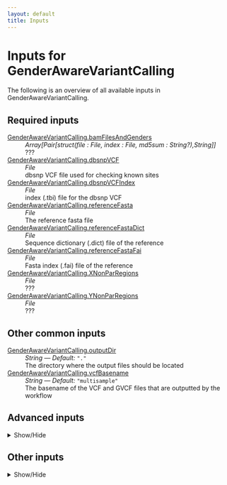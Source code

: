 ```yaml
---
layout: default
title: Inputs
---
```


# Inputs for GenderAwareVariantCalling

The following is an overview of all available inputs in
GenderAwareVariantCalling.


## Required inputs
<dl>
<dt id="GenderAwareVariantCalling.bamFilesAndGenders"><a href="#GenderAwareVariantCalling.bamFilesAndGenders">GenderAwareVariantCalling.bamFilesAndGenders</a></dt>
<dd>
    <i>Array[Pair[struct(file : File, index : File, md5sum : String?),String]] </i><br />
    ???
</dd>
<dt id="GenderAwareVariantCalling.dbsnpVCF"><a href="#GenderAwareVariantCalling.dbsnpVCF">GenderAwareVariantCalling.dbsnpVCF</a></dt>
<dd>
    <i>File </i><br />
    dbsnp VCF file used for checking known sites
</dd>
<dt id="GenderAwareVariantCalling.dbsnpVCFIndex"><a href="#GenderAwareVariantCalling.dbsnpVCFIndex">GenderAwareVariantCalling.dbsnpVCFIndex</a></dt>
<dd>
    <i>File </i><br />
    index (.tbi) file for the dbsnp VCF
</dd>
<dt id="GenderAwareVariantCalling.referenceFasta"><a href="#GenderAwareVariantCalling.referenceFasta">GenderAwareVariantCalling.referenceFasta</a></dt>
<dd>
    <i>File </i><br />
    The reference fasta file
</dd>
<dt id="GenderAwareVariantCalling.referenceFastaDict"><a href="#GenderAwareVariantCalling.referenceFastaDict">GenderAwareVariantCalling.referenceFastaDict</a></dt>
<dd>
    <i>File </i><br />
    Sequence dictionary (.dict) file of the reference
</dd>
<dt id="GenderAwareVariantCalling.referenceFastaFai"><a href="#GenderAwareVariantCalling.referenceFastaFai">GenderAwareVariantCalling.referenceFastaFai</a></dt>
<dd>
    <i>File </i><br />
    Fasta index (.fai) file of the reference
</dd>
<dt id="GenderAwareVariantCalling.XNonParRegions"><a href="#GenderAwareVariantCalling.XNonParRegions">GenderAwareVariantCalling.XNonParRegions</a></dt>
<dd>
    <i>File </i><br />
    ???
</dd>
<dt id="GenderAwareVariantCalling.YNonParRegions"><a href="#GenderAwareVariantCalling.YNonParRegions">GenderAwareVariantCalling.YNonParRegions</a></dt>
<dd>
    <i>File </i><br />
    ???
</dd>
</dl>

## Other common inputs
<dl>
<dt id="GenderAwareVariantCalling.outputDir"><a href="#GenderAwareVariantCalling.outputDir">GenderAwareVariantCalling.outputDir</a></dt>
<dd>
    <i>String </i><i>&mdash; Default:</i> <code>"."</code><br />
    The directory where the output files should be located
</dd>
<dt id="GenderAwareVariantCalling.vcfBasename"><a href="#GenderAwareVariantCalling.vcfBasename">GenderAwareVariantCalling.vcfBasename</a></dt>
<dd>
    <i>String </i><i>&mdash; Default:</i> <code>"multisample"</code><br />
    The basename of the VCF and GVCF files that are outputted by the workflow
</dd>
</dl>

## Advanced inputs
<details>
<summary> Show/Hide </summary>
<dl>
<dt id="GenderAwareVariantCalling.callX.contamination"><a href="#GenderAwareVariantCalling.callX.contamination">GenderAwareVariantCalling.callX.contamination</a></dt>
<dd>
    <i>Float </i><i>&mdash; Default:</i> <code>0.0</code><br />
    Equivalent to HaplotypeCaller's `-contamination` option.
</dd>
<dt id="GenderAwareVariantCalling.callX.javaXmx"><a href="#GenderAwareVariantCalling.callX.javaXmx">GenderAwareVariantCalling.callX.javaXmx</a></dt>
<dd>
    <i>String </i><i>&mdash; Default:</i> <code>"4G"</code><br />
    The maximum memory available to the program. Should be lower than `memory` to accommodate JVM overhead.
</dd>
<dt id="GenderAwareVariantCalling.callX.memory"><a href="#GenderAwareVariantCalling.callX.memory">GenderAwareVariantCalling.callX.memory</a></dt>
<dd>
    <i>String </i><i>&mdash; Default:</i> <code>"12G"</code><br />
    The amount of memory this job will use.
</dd>
<dt id="GenderAwareVariantCalling.callY.contamination"><a href="#GenderAwareVariantCalling.callY.contamination">GenderAwareVariantCalling.callY.contamination</a></dt>
<dd>
    <i>Float </i><i>&mdash; Default:</i> <code>0.0</code><br />
    Equivalent to HaplotypeCaller's `-contamination` option.
</dd>
<dt id="GenderAwareVariantCalling.callY.javaXmx"><a href="#GenderAwareVariantCalling.callY.javaXmx">GenderAwareVariantCalling.callY.javaXmx</a></dt>
<dd>
    <i>String </i><i>&mdash; Default:</i> <code>"4G"</code><br />
    The maximum memory available to the program. Should be lower than `memory` to accommodate JVM overhead.
</dd>
<dt id="GenderAwareVariantCalling.callY.memory"><a href="#GenderAwareVariantCalling.callY.memory">GenderAwareVariantCalling.callY.memory</a></dt>
<dd>
    <i>String </i><i>&mdash; Default:</i> <code>"12G"</code><br />
    The amount of memory this job will use.
</dd>
<dt id="GenderAwareVariantCalling.dockerImages"><a href="#GenderAwareVariantCalling.dockerImages">GenderAwareVariantCalling.dockerImages</a></dt>
<dd>
    <i>Map[String,String] </i><i>&mdash; Default:</i> <code>{"bedtools": "quay.io/biocontainers/bedtools:2.23.0--hdbcaa40_3", "picard": "quay.io/biocontainers/picard:2.20.5--0", "gatk4": "quay.io/biocontainers/gatk4:4.1.0.0--0", "biopet-scatterregions": "quay.io/biocontainers/biopet-scatterregions:0.2--0"}</code><br />
    specify which docker images should be used for running this pipeline
</dd>
<dt id="GenderAwareVariantCalling.gatherGvcfs.intervals"><a href="#GenderAwareVariantCalling.gatherGvcfs.intervals">GenderAwareVariantCalling.gatherGvcfs.intervals</a></dt>
<dd>
    <i>Array[File] </i><i>&mdash; Default:</i> <code>[]</code><br />
    Bed files or interval lists describing the regions to operate on.
</dd>
<dt id="GenderAwareVariantCalling.gatherGvcfs.javaXmx"><a href="#GenderAwareVariantCalling.gatherGvcfs.javaXmx">GenderAwareVariantCalling.gatherGvcfs.javaXmx</a></dt>
<dd>
    <i>String </i><i>&mdash; Default:</i> <code>"12G"</code><br />
    The maximum memory available to the program. Should be lower than `memory` to accommodate JVM overhead.
</dd>
<dt id="GenderAwareVariantCalling.gatherGvcfs.memory"><a href="#GenderAwareVariantCalling.gatherGvcfs.memory">GenderAwareVariantCalling.gatherGvcfs.memory</a></dt>
<dd>
    <i>String </i><i>&mdash; Default:</i> <code>"24G"</code><br />
    The amount of memory this job will use.
</dd>
<dt id="GenderAwareVariantCalling.gatherVcfs.javaXmx"><a href="#GenderAwareVariantCalling.gatherVcfs.javaXmx">GenderAwareVariantCalling.gatherVcfs.javaXmx</a></dt>
<dd>
    <i>String </i><i>&mdash; Default:</i> <code>"8G"</code><br />
    The maximum memory available to the program. Should be lower than `memory` to accommodate JVM overhead.
</dd>
<dt id="GenderAwareVariantCalling.gatherVcfs.memory"><a href="#GenderAwareVariantCalling.gatherVcfs.memory">GenderAwareVariantCalling.gatherVcfs.memory</a></dt>
<dd>
    <i>String </i><i>&mdash; Default:</i> <code>"24G"</code><br />
    The amount of memory this job will use.
</dd>
<dt id="GenderAwareVariantCalling.genotypeGvcfs.javaXmx"><a href="#GenderAwareVariantCalling.genotypeGvcfs.javaXmx">GenderAwareVariantCalling.genotypeGvcfs.javaXmx</a></dt>
<dd>
    <i>String </i><i>&mdash; Default:</i> <code>"6G"</code><br />
    The maximum memory available to the program. Should be lower than `memory` to accommodate JVM overhead.
</dd>
<dt id="GenderAwareVariantCalling.genotypeGvcfs.memory"><a href="#GenderAwareVariantCalling.genotypeGvcfs.memory">GenderAwareVariantCalling.genotypeGvcfs.memory</a></dt>
<dd>
    <i>String </i><i>&mdash; Default:</i> <code>"18G"</code><br />
    The amount of memory this job will use.
</dd>
<dt id="GenderAwareVariantCalling.Gvcf.haplotypeCallerGvcf.contamination"><a href="#GenderAwareVariantCalling.Gvcf.haplotypeCallerGvcf.contamination">GenderAwareVariantCalling.Gvcf.haplotypeCallerGvcf.contamination</a></dt>
<dd>
    <i>Float </i><i>&mdash; Default:</i> <code>0.0</code><br />
    Equivalent to HaplotypeCaller's `-contamination` option.
</dd>
<dt id="GenderAwareVariantCalling.Gvcf.haplotypeCallerGvcf.javaXmx"><a href="#GenderAwareVariantCalling.Gvcf.haplotypeCallerGvcf.javaXmx">GenderAwareVariantCalling.Gvcf.haplotypeCallerGvcf.javaXmx</a></dt>
<dd>
    <i>String </i><i>&mdash; Default:</i> <code>"4G"</code><br />
    The maximum memory available to the program. Should be lower than `memory` to accommodate JVM overhead.
</dd>
<dt id="GenderAwareVariantCalling.Gvcf.haplotypeCallerGvcf.memory"><a href="#GenderAwareVariantCalling.Gvcf.haplotypeCallerGvcf.memory">GenderAwareVariantCalling.Gvcf.haplotypeCallerGvcf.memory</a></dt>
<dd>
    <i>String </i><i>&mdash; Default:</i> <code>"12G"</code><br />
    The amount of memory this job will use.
</dd>
<dt id="GenderAwareVariantCalling.inverseBed.outputBed"><a href="#GenderAwareVariantCalling.inverseBed.outputBed">GenderAwareVariantCalling.inverseBed.outputBed</a></dt>
<dd>
    <i>String </i><i>&mdash; Default:</i> <code>basename(inputBed,"\.bed") + ".complement.bed"</code><br />
    The path to write the output to
</dd>
<dt id="GenderAwareVariantCalling.mergeBeds.outputBed"><a href="#GenderAwareVariantCalling.mergeBeds.outputBed">GenderAwareVariantCalling.mergeBeds.outputBed</a></dt>
<dd>
    <i>String </i><i>&mdash; Default:</i> <code>"merged.bed"</code><br />
    The path to write the output to
</dd>
<dt id="GenderAwareVariantCalling.orderedAllScatters.dockerImage"><a href="#GenderAwareVariantCalling.orderedAllScatters.dockerImage">GenderAwareVariantCalling.orderedAllScatters.dockerImage</a></dt>
<dd>
    <i>String </i><i>&mdash; Default:</i> <code>"python:3.7-slim"</code><br />
    The docker image used for this task. Changing this may result in errors which the developers may choose not to address.
</dd>
<dt id="GenderAwareVariantCalling.orderedAutosomalScatters.dockerImage"><a href="#GenderAwareVariantCalling.orderedAutosomalScatters.dockerImage">GenderAwareVariantCalling.orderedAutosomalScatters.dockerImage</a></dt>
<dd>
    <i>String </i><i>&mdash; Default:</i> <code>"python:3.7-slim"</code><br />
    The docker image used for this task. Changing this may result in errors which the developers may choose not to address.
</dd>
<dt id="GenderAwareVariantCalling.scatterAllRegions.bamFile"><a href="#GenderAwareVariantCalling.scatterAllRegions.bamFile">GenderAwareVariantCalling.scatterAllRegions.bamFile</a></dt>
<dd>
    <i>File? </i><br />
    Equivalent to biopet scatterregions' `--bamfile` option.
</dd>
<dt id="GenderAwareVariantCalling.scatterAllRegions.bamIndex"><a href="#GenderAwareVariantCalling.scatterAllRegions.bamIndex">GenderAwareVariantCalling.scatterAllRegions.bamIndex</a></dt>
<dd>
    <i>File? </i><br />
    The index for the bamfile given through bamFile.
</dd>
<dt id="GenderAwareVariantCalling.scatterAllRegions.javaXmx"><a href="#GenderAwareVariantCalling.scatterAllRegions.javaXmx">GenderAwareVariantCalling.scatterAllRegions.javaXmx</a></dt>
<dd>
    <i>String </i><i>&mdash; Default:</i> <code>"8G"</code><br />
    The maximum memory available to the program. Should be lower than `memory` to accommodate JVM overhead.
</dd>
<dt id="GenderAwareVariantCalling.scatterAllRegions.memory"><a href="#GenderAwareVariantCalling.scatterAllRegions.memory">GenderAwareVariantCalling.scatterAllRegions.memory</a></dt>
<dd>
    <i>String </i><i>&mdash; Default:</i> <code>"24G"</code><br />
    The amount of memory this job will use.
</dd>
<dt id="GenderAwareVariantCalling.scatterAllRegions.notSplitContigs"><a href="#GenderAwareVariantCalling.scatterAllRegions.notSplitContigs">GenderAwareVariantCalling.scatterAllRegions.notSplitContigs</a></dt>
<dd>
    <i>Boolean </i><i>&mdash; Default:</i> <code>false</code><br />
    Equivalent to biopet scatterregions' `--notSplitContigs` flag.
</dd>
<dt id="GenderAwareVariantCalling.scatterAllRegions.regions"><a href="#GenderAwareVariantCalling.scatterAllRegions.regions">GenderAwareVariantCalling.scatterAllRegions.regions</a></dt>
<dd>
    <i>File? </i><br />
    The regions to be scattered.
</dd>
<dt id="GenderAwareVariantCalling.scatterAutosomalRegions.bamFile"><a href="#GenderAwareVariantCalling.scatterAutosomalRegions.bamFile">GenderAwareVariantCalling.scatterAutosomalRegions.bamFile</a></dt>
<dd>
    <i>File? </i><br />
    Equivalent to biopet scatterregions' `--bamfile` option.
</dd>
<dt id="GenderAwareVariantCalling.scatterAutosomalRegions.bamIndex"><a href="#GenderAwareVariantCalling.scatterAutosomalRegions.bamIndex">GenderAwareVariantCalling.scatterAutosomalRegions.bamIndex</a></dt>
<dd>
    <i>File? </i><br />
    The index for the bamfile given through bamFile.
</dd>
<dt id="GenderAwareVariantCalling.scatterAutosomalRegions.javaXmx"><a href="#GenderAwareVariantCalling.scatterAutosomalRegions.javaXmx">GenderAwareVariantCalling.scatterAutosomalRegions.javaXmx</a></dt>
<dd>
    <i>String </i><i>&mdash; Default:</i> <code>"8G"</code><br />
    The maximum memory available to the program. Should be lower than `memory` to accommodate JVM overhead.
</dd>
<dt id="GenderAwareVariantCalling.scatterAutosomalRegions.memory"><a href="#GenderAwareVariantCalling.scatterAutosomalRegions.memory">GenderAwareVariantCalling.scatterAutosomalRegions.memory</a></dt>
<dd>
    <i>String </i><i>&mdash; Default:</i> <code>"24G"</code><br />
    The amount of memory this job will use.
</dd>
<dt id="GenderAwareVariantCalling.scatterAutosomalRegions.notSplitContigs"><a href="#GenderAwareVariantCalling.scatterAutosomalRegions.notSplitContigs">GenderAwareVariantCalling.scatterAutosomalRegions.notSplitContigs</a></dt>
<dd>
    <i>Boolean </i><i>&mdash; Default:</i> <code>false</code><br />
    Equivalent to biopet scatterregions' `--notSplitContigs` flag.
</dd>
<dt id="GenderAwareVariantCalling.scatterSize"><a href="#GenderAwareVariantCalling.scatterSize">GenderAwareVariantCalling.scatterSize</a></dt>
<dd>
    <i>Int </i><i>&mdash; Default:</i> <code>1000000000</code><br />
    The size of the scattered regions in bases. Scattering is used to speed up certain processes. The genome will be sseperated into multiple chunks (scatters) which will be processed in their own job, allowing for parallel processing. Higher values will result in a lower number of jobs. The optimal value here will depend on the available resources.
</dd>
</dl>
</details>



## Other inputs
<details>
<summary> Show/Hide </summary>
<dl>
<dt id="GenderAwareVariantCalling.callX.excludeIntervalList"><a href="#GenderAwareVariantCalling.callX.excludeIntervalList">GenderAwareVariantCalling.callX.excludeIntervalList</a></dt>
<dd>
    <i>Array[File]+? </i><br />
    ???
</dd>
<dt id="GenderAwareVariantCalling.callY.excludeIntervalList"><a href="#GenderAwareVariantCalling.callY.excludeIntervalList">GenderAwareVariantCalling.callY.excludeIntervalList</a></dt>
<dd>
    <i>Array[File]+? </i><br />
    ???
</dd>
<dt id="GenderAwareVariantCalling.Gvcf.haplotypeCallerGvcf.excludeIntervalList"><a href="#GenderAwareVariantCalling.Gvcf.haplotypeCallerGvcf.excludeIntervalList">GenderAwareVariantCalling.Gvcf.haplotypeCallerGvcf.excludeIntervalList</a></dt>
<dd>
    <i>Array[File]+? </i><br />
    ???
</dd>
<dt id="GenderAwareVariantCalling.Gvcf.haplotypeCallerGvcf.ploidy"><a href="#GenderAwareVariantCalling.Gvcf.haplotypeCallerGvcf.ploidy">GenderAwareVariantCalling.Gvcf.haplotypeCallerGvcf.ploidy</a></dt>
<dd>
    <i>Int? </i><br />
    ???
</dd>
</dl>
</details>


